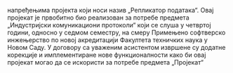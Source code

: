 напређењима пројекта који носи назив „Репликатор података“.
Овај пројекат је првобитно био реализован за потребе предмета „Индустријски 
комуникациони протоколи“ који се слуша у четвртој години, односно у седмом 
семестру, на смеру Примењено софтверско инжењерство по новој акредитацији 
Факултета техничких наука у Новом Саду. У договору са уваженим асистентом 
извршене су додатне корекције и имплементиране нове функционалности како 
би овај пројекат могао да се искористи за потребе предмета „Пројекат“
